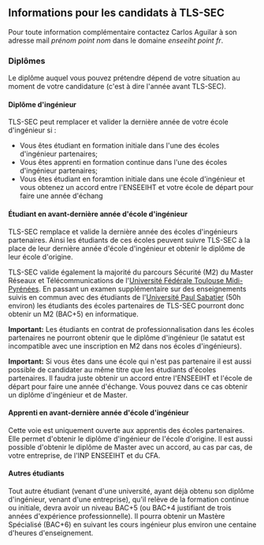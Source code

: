 ## Informations pour les candidats à TLS-SEC

Pour toute information complémentaire contactez Carlos Aguilar à son adresse mail *prénom point nom* dans le domaine *enseeiht point fr*.

### Diplômes

Le diplôme auquel vous pouvez prétendre dépend de votre situation au moment de votre candidature (c'est à dire l'année avant TLS-SEC).
#### Diplôme d'ingénieur

TLS-SEC peut remplacer et valider la dernière année de votre école d'ingénieur si : 
  * Vous êtes étudiant en formation initiale dans l'une des écoles d'ingénieur partenaires;
  * Vous êtes apprenti en formation continue dans l'une des écoles d'ingénieur partenaires;
  * Vous êtes étudiant en foramtion initiale dans une école d'ingénieur et vous obtenez un accord entre l'ENSEEIHT et votre école de départ pour faire une année d'échang
  
#### Étudiant en avant-dernière année d'école d'ingénieur

TLS-SEC remplace et valide la dernière année des écoles d'ingénieurs partenaires. Ainsi les étudiants de ces écoles peuvent suivre TLS-SEC à la place de leur dernière année d'école d'ingénieur et obtenir le diplôme de leur école d'origine. 

TLS-SEC valide également la majorité du parcours Sécurité (M2) du Master Réseaux et Télécommunications de l'[Université Fédérale Toulouse Midi-Pyrénées](http://www.univ-toulouse.fr/). En passant un examen supplémentaire sur des enseignements suivis en commun avec des étudiants de l'[Université Paul Sabatier](http://www.univ-tlse3.fr/) (50h environ) les étudiants des écoles partenaires de TLS-SEC pourront donc obtenir un M2 (BAC+5) en informatique. 

**Important:** Les étudiants en contrat de professionnalisation dans les écoles partenaires ne pourront obtenir que le diplôme d'ingénieur (le satatut est incompatible avec une inscription en M2 dans nos écoles d'ingénieurs).

**Important:** Si vous êtes dans une école qui n'est pas partenaire il est aussi possible de candidater au même titre que les étudiants d'écoles partenaires. Il faudra juste obtenir un accord entre l'ENSEEIHT et l'école de départ pour faire une année d'échange. Vous pouvez dans ce cas obtenir un diplôme d'ingénieur et de Master.

#### Apprenti en avant-dernière année d'école d'ingénieur

Cette voie est uniquement ouverte aux apprentis des écoles partenaires. Elle permet d'obtenir le diplôme d'ingénieur de l'école d'origine. Il est aussi possible d'obtenir le diplôme de Master avec un accord, au cas par cas, de votre entreprise, de l'INP ENSEEIHT et du CFA.


#### Autres étudiants

Tout autre étudiant (venant d'une université, ayant déjà obtenu son diplôme d'ingénieur, venant d'une entreprise), qu'il relève de la formation continue ou initiale, devra avoir un niveau BAC+5 (ou BAC+4 justifiant de trois années d'expérience professionnelle). Il pourra obtenir un Mastère Spécialisé (BAC+6) en suivant les cours ingénieur plus environ une centaine d'heures d'enseignement. 

